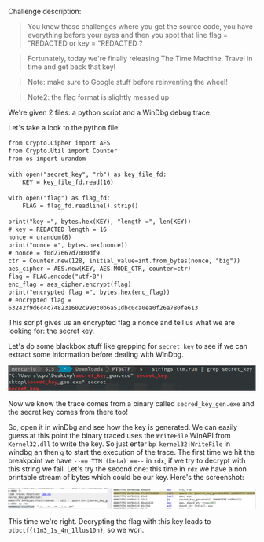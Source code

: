 Challenge description:
>You know those challenges where you get the source code, you have everything before your eyes and then you spot that line flag = "REDACTED or key = "REDACTED ?

>Fortunately, today we're finally releasing The Time Machine. Travel in time and get back that key!

>Note: make sure to Google stuff before reinventing the wheel!

>Note2: the flag format is slightly messed up


We're given 2 files: a python script and a WinDbg debug trace.

Let's take a look to the python file:

```python3
from Crypto.Cipher import AES
from Crypto.Util import Counter
from os import urandom

with open("secret_key", "rb") as key_file_fd:
    KEY = key_file_fd.read(16)

with open("flag") as flag_fd:
    FLAG = flag_fd.readline().strip()

print("key =", bytes.hex(KEY), "length =", len(KEY))
# key = REDACTED length = 16
nonce = urandom(8)
print("nonce =", bytes.hex(nonce))
# nonce = f0d27667d7000df9
ctr = Counter.new(128, initial_value=int.from_bytes(nonce, "big"))
aes_cipher = AES.new(KEY, AES.MODE_CTR, counter=ctr)
flag = FLAG.encode("utf-8")
enc_flag = aes_cipher.encrypt(flag)
print("encrypted flag =", bytes.hex(enc_flag))
# encrypted flag = 63242f9d6c4c748231602c990c0b6a51dbc0ca0ea0f26a780fe613
```

This script gives us an encrypted flag a nonce and tell us what we are looking for: the secret key.

Let's do some blackbox stuff like grepping for `secret_key` to see if we can extract some information before dealing with WinDbg.

![alt text](secret_strings.png)

Now we know the trace comes from a binary called `secred_key_gen.exe` and the secret key comes from there too!

So, open it in winDbg and see how the key is generated. We can easily guess at this point the binary traced uses the `WriteFile` WinAPI from `Kernel32.dll` to write the key. So just enter `bp kernel32!WriteFile` in windbg an then `g` to start the execution of the trace.
The first time we hit the breakpoint we have `--== TTM (beta) ==--` in `rdx`, if we try to decrypt with this string we fail.
Let's try the second one: this time in `rdx` we have a non printable stream of bytes which could be our key. Here's the screenshot:

![alt text](secret_write.PNG)

This time we're right. Decrypting the flag with this key leads to `ptbctf{t1m3_1s_4n_1llus10n}`, so we won.
